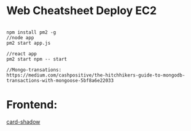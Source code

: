 # Web Cheatsheet Deploy EC2

```

npm install pm2 -g
//node app
pm2 start app.js

//react app
pm2 start npm -- start

//Mongo-transations:
https://medium.com/cashpositive/the-hitchhikers-guide-to-mongodb-transactions-with-mongoose-5bf8a6e22033

```



 # Frontend:

[card-shadow](https://www.youtube.com/watch?v=v1j6qA8EHcg)
